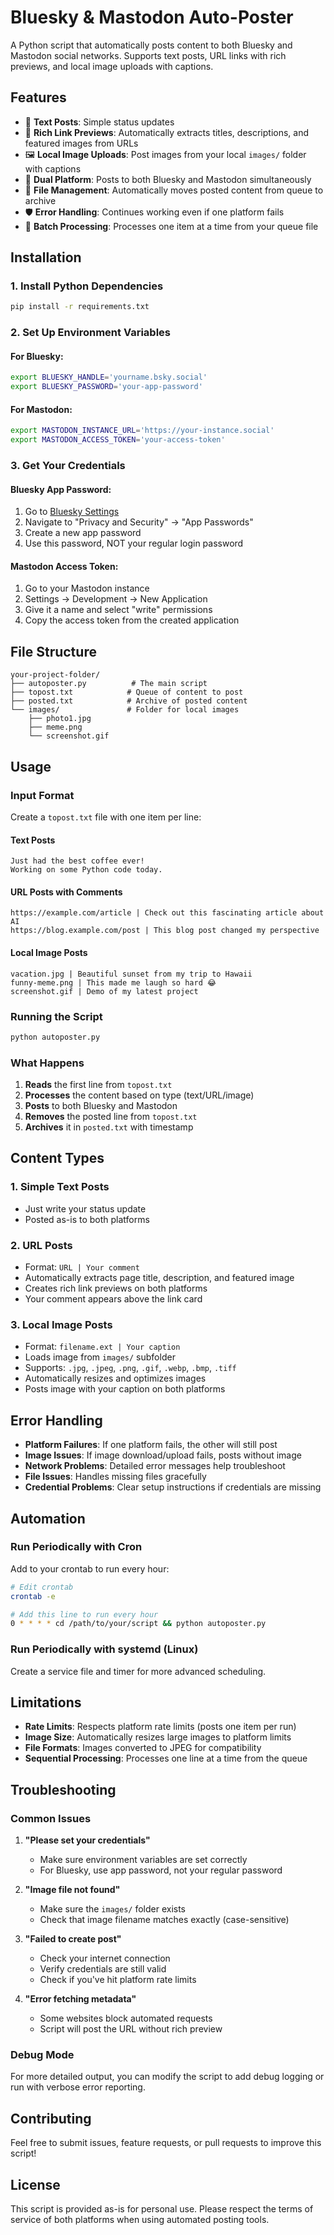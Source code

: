 # Bluesky & Mastodon Auto-Poster

A Python script that automatically posts content to both Bluesky and Mastodon social networks. Supports text posts, URL links with rich previews, and local image uploads with captions.

## Features

- 📝 **Text Posts**: Simple status updates
- 🔗 **Rich Link Previews**: Automatically extracts titles, descriptions, and featured images from URLs
- 🖼️ **Local Image Uploads**: Post images from your local `images/` folder with captions
- 🤖 **Dual Platform**: Posts to both Bluesky and Mastodon simultaneously
- 📁 **File Management**: Automatically moves posted content from queue to archive
- 🛡️ **Error Handling**: Continues working even if one platform fails
- 🔄 **Batch Processing**: Processes one item at a time from your queue file

## Installation

### 1. Install Python Dependencies

```bash
pip install -r requirements.txt
```

### 2. Set Up Environment Variables

#### For Bluesky:
```bash
export BLUESKY_HANDLE='yourname.bsky.social'
export BLUESKY_PASSWORD='your-app-password'
```

#### For Mastodon:
```bash
export MASTODON_INSTANCE_URL='https://your-instance.social'
export MASTODON_ACCESS_TOKEN='your-access-token'
```

### 3. Get Your Credentials

#### Bluesky App Password:
1. Go to [Bluesky Settings](https://bsky.app/settings)
2. Navigate to "Privacy and Security" → "App Passwords"
3. Create a new app password
4. Use this password, NOT your regular login password

#### Mastodon Access Token:
1. Go to your Mastodon instance
2. Settings → Development → New Application
3. Give it a name and select "write" permissions
4. Copy the access token from the created application

## File Structure

```
your-project-folder/
├── autoposter.py          # The main script
├── topost.txt            # Queue of content to post
├── posted.txt            # Archive of posted content
└── images/               # Folder for local images
    ├── photo1.jpg
    ├── meme.png
    └── screenshot.gif
```

## Usage

### Input Format

Create a `topost.txt` file with one item per line:

#### Text Posts
```
Just had the best coffee ever!
Working on some Python code today.
```

#### URL Posts with Comments
```
https://example.com/article | Check out this fascinating article about AI
https://blog.example.com/post | This blog post changed my perspective
```

#### Local Image Posts
```
vacation.jpg | Beautiful sunset from my trip to Hawaii
funny-meme.png | This made me laugh so hard 😂
screenshot.gif | Demo of my latest project
```

### Running the Script

```bash
python autoposter.py
```

### What Happens

1. **Reads** the first line from `topost.txt`
2. **Processes** the content based on type (text/URL/image)
3. **Posts** to both Bluesky and Mastodon
4. **Removes** the posted line from `topost.txt`
5. **Archives** it in `posted.txt` with timestamp

## Content Types

### 1. Simple Text Posts
- Just write your status update
- Posted as-is to both platforms

### 2. URL Posts
- Format: `URL | Your comment`
- Automatically extracts page title, description, and featured image
- Creates rich link previews on both platforms
- Your comment appears above the link card

### 3. Local Image Posts
- Format: `filename.ext | Your caption`
- Loads image from `images/` subfolder
- Supports: `.jpg`, `.jpeg`, `.png`, `.gif`, `.webp`, `.bmp`, `.tiff`
- Automatically resizes and optimizes images
- Posts image with your caption on both platforms

## Error Handling

- **Platform Failures**: If one platform fails, the other will still post
- **Image Issues**: If image download/upload fails, posts without image
- **Network Problems**: Detailed error messages help troubleshoot
- **File Issues**: Handles missing files gracefully
- **Credential Problems**: Clear setup instructions if credentials are missing

## Automation

### Run Periodically with Cron

Add to your crontab to run every hour:
```bash
# Edit crontab
crontab -e

# Add this line to run every hour
0 * * * * cd /path/to/your/script && python autoposter.py
```

### Run Periodically with systemd (Linux)

Create a service file and timer for more advanced scheduling.

## Limitations

- **Rate Limits**: Respects platform rate limits (posts one item per run)
- **Image Size**: Automatically resizes large images to platform limits
- **File Formats**: Images converted to JPEG for compatibility
- **Sequential Processing**: Processes one line at a time from the queue

## Troubleshooting

### Common Issues

1. **"Please set your credentials"**
   - Make sure environment variables are set correctly
   - For Bluesky, use app password, not your regular password

2. **"Image file not found"**
   - Make sure the `images/` folder exists
   - Check that image filename matches exactly (case-sensitive)

3. **"Failed to create post"**
   - Check your internet connection
   - Verify credentials are still valid
   - Check if you've hit platform rate limits

4. **"Error fetching metadata"**
   - Some websites block automated requests
   - Script will post the URL without rich preview

### Debug Mode

For more detailed output, you can modify the script to add debug logging or run with verbose error reporting.

## Contributing

Feel free to submit issues, feature requests, or pull requests to improve this script!

## License

This script is provided as-is for personal use. Please respect the terms of service of both platforms when using automated posting tools.
